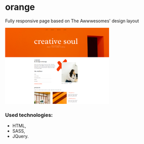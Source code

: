 # orange 
Fully responsive page based on The Awwwesomes' design layout

![orange-page-screen](screen/orange-page.png)

### Used technologies:
- HTML,
- SASS,
- JQuery.
